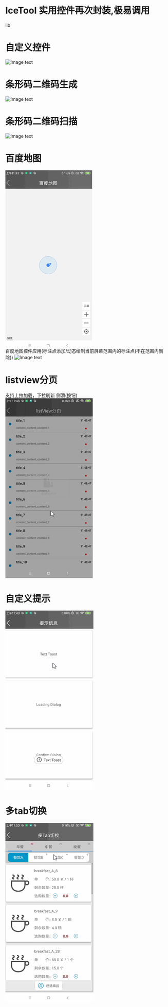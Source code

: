# IceTool 实用控件再次封装,极易调用
lib

# 自定义控件
![Image text](https://raw.githubusercontent.com/han343626/img_fold/master/自定义控件.gif)

# 条形码二维码生成
![Image text](https://raw.githubusercontent.com/han343626/img_fold/master/二维码条形码生成.gif)

# 条形码二维码扫描
![Image text](https://raw.githubusercontent.com/han343626/img_fold/master/条形码二维码扫描.gif)

# 百度地图
![Image text](https://raw.githubusercontent.com/han343626/img_fold/master/百度地图.gif)  
百度地图控件应用(标注点添加/动态绘制当前屏幕范围内的标注点(不在范围内删除))
![Image text](https://raw.githubusercontent.com/han343626/img_fold/master/百度地图_应用.gif)

# listview分页  
支持上拉加载，下拉刷新 侧滑(按钮)  
![Image text](https://raw.githubusercontent.com/han343626/img_fold/master/listview分页.gif)

# 自定义提示
![Image text](https://raw.githubusercontent.com/han343626/img_fold/master/自定义提示.gif)

# 多tab切换
![Image text](https://raw.githubusercontent.com/han343626/img_fold/master/多tab切换.gif)
